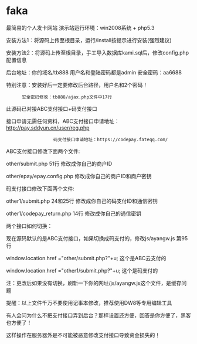 # faka
最简易的个人发卡网站
演示站运行环境：win2008系统 + php5.3

安装方法1：将源码上传至根目录，运行/install按提示进行安装(强烈建议)

安装方法2：将源码上传至根目录，手工导入数据库kami.sql后，修改config.php配置信息

后台地址：你的域名/tb888   用户名和登陆密码都是admin    安全密码：aa6688

特别注意：安装好后一定要修改后台路径，用户名和2个密码！

          安全密码修改：tb888/ajax.php文件中17行


此源码已对接ABC支付接口+码支付接口

接口申请无需任何资料，ABC支付接口申请地址：http://pay.sddyun.cn/user/reg.php

                      码支付接口申请地址：https://codepay.fateqq.com/


ABC支付接口修改下面两个文件:

other/submit.php   51行   修改成你自己的商户ID

other/epay/epay.config.php    修改成你自己的商户ID和商户密钥


码支付接口修改下面两个文件:

other1/submit.php   24和25行   修改成你自己的码支付ID和通信密钥

other1/codepay_return.php   14行  修改成你自己的通信密钥


两个接口如何切换：

现在源码默认的是ABC支付接口，如果切换成码支付的，修改js/ayangw.js 第95行

window.location.href ="other/submit.php?"+u;  这个是ABC云支付的

window.location.href ="other1/submit.php?"+u;  这个是码支付的

注：更改后如果没有切换，刷新一下你的网址/js/ayangw.js这个文件，是缓存问题


提醒：以上文件千万不要使用记事本修改，推荐使用DW8等专用编辑工具


有人会问为什么不把支付接口弄到后台？那样设置还方便，回答是你方便了，黑客也方便了！

这样操作在服务器外是不可能被恶意修改支付接口导致资金损失的！
